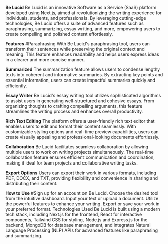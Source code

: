 
**Be Lucid**
Be Lucid is an innovative Software as a Service (SaaS) platform developed using Next.js, aimed at revolutionizing the writing experience for individuals, students, and professionals. By leveraging cutting-edge technologies, Be Lucid offers a suite of advanced features such as paraphrasing, summarizing, essay writing, and more, empowering users to create compelling and polished content effortlessly.

**Features**
#Paraphrasing
With Be Lucid's paraphrasing tool, users can transform their sentences while preserving the original context and meaning. This feature enhances readability and helps users express ideas in a clearer and more concise manner.

**Summarized**
The summarization feature allows users to condense lengthy texts into coherent and informative summaries. By extracting key points and essential information, users can create impactful summaries quickly and efficiently.

**Essay Writer**
Be Lucid's essay writing tool utilizes sophisticated algorithms to assist users in generating well-structured and cohesive essays. From organizing thoughts to crafting compelling arguments, this feature streamlines the writing process and enhances overall productivity.

**Rich Text Editing**
The platform offers a user-friendly rich text editor that enables users to edit and format their content seamlessly. With customizable styling options and real-time preview capabilities, users can create visually appealing and professional-looking documents effortlessly.

**Collaboration**
Be Lucid facilitates seamless collaboration by allowing multiple users to work on writing projects simultaneously. The real-time collaboration feature ensures efficient communication and coordination, making it ideal for team projects and collaborative writing tasks.

**Export Options**
Users can export their work in various formats, including PDF, DOCX, and TXT, providing flexibility and convenience in sharing and distributing their content.

**How to Use**
#Sign up for an account on Be Lucid.
Choose the desired tool from the intuitive dashboard.
Input your text or upload a document.
Utilize the powerful features to enhance your writing.
Export or save your work in your preferred format.
Technologies Used
Be Lucid is built using a modern tech stack, including Next.js for the frontend, React for interactive components, Tailwind CSS for styling, Node.js and Express.js for the backend, MongoDB for database management, and integrates Natural Language Processing (NLP) APIs for advanced features like paraphrasing and summarizing.

